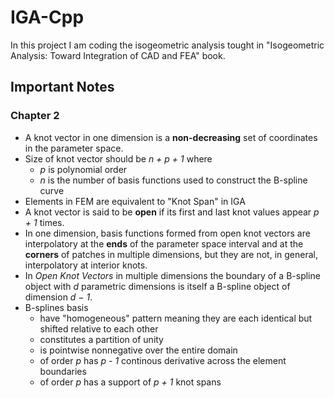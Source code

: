 # IGA-Cpp
In this project I am coding the isogeometric analysis tought in "Isogeometric Analysis: Toward Integration of CAD and FEA" book.

## Important Notes
### Chapter 2
- A knot vector in one dimension is a **non-decreasing** set of coordinates in the parameter space.
- Size of knot vector should be *n + p + 1* where
  - *p* is polynomial order
  - *n* is the number of basis functions used to construct the B-spline curve
- Elements in FEM are equivalent to "Knot Span" in IGA
- A knot vector is said to be **open** if its first and last knot values appear *p + 1* times.
- In one dimension, basis functions formed from open knot vectors are interpolatory at the **ends** of the parameter space interval and at the **corners** of patches in multiple dimensions, but they are not, in general, interpolatory at interior knots.
- In *Open Knot Vectors* in multiple dimensions the boundary of a B-spline object with *d* parametric dimensions is itself a B-spline object of dimension *d − 1*. 
- B-splines basis
  - have "homogeneous" pattern meaning they are each identical but shifted relative to each other
  - constitutes a partition of unity
  - is pointwise nonnegative over the entire domain
  - of order *p* has *p - 1* continous derivative across the element boundaries
  - of order *p* has a support of *p + 1* knot spans

